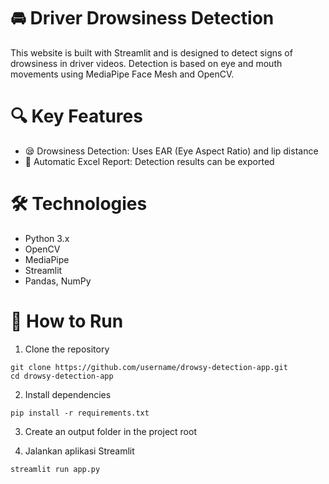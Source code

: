 # 🚘 Driver Drowsiness Detection
This website is built with Streamlit and is designed to detect signs of drowsiness in driver videos. Detection is based on eye and mouth movements using MediaPipe Face Mesh and OpenCV.

# 🔍 Key Features
- 😪 Drowsiness Detection: Uses EAR (Eye Aspect Ratio) and lip distance
- 📁 Automatic Excel Report: Detection results can be exported

# 🛠️ Technologies
- Python 3.x
- OpenCV
- MediaPipe
- Streamlit
- Pandas, NumPy

# 🚀 How to Run
1. Clone the repository
```
git clone https://github.com/username/drowsy-detection-app.git
cd drowsy-detection-app
```

2. Install dependencies
```
pip install -r requirements.txt
```

3. Create an output folder in the project root

4. Jalankan aplikasi Streamlit
```
streamlit run app.py
```

